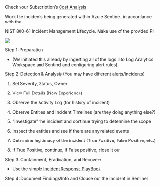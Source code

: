 Check your Subscription’s [Cost Analysis](https://portal.azure.com/#view/Microsoft_Azure_CostManagement/Menu/~/costanalysis/openedBy/AzurePortal)

  

Work the incidents being generated within Azure Sentinel, in accordance with the

NIST 800-61 Incident Management Lifecycle. Make use of the provided Pl

![](https://lh7-rt.googleusercontent.com/docsz/AD_4nXdnagqPuu211VsLh0NW_JobLol9rPUC4eH10nQ_woUjP9hmx65J1haLY47sEKUP9URBUgb8PFBCXtSiJolkuukwzlrvj3-YE7tQwAaKmwye1Zn2nfCcfRS7w0903Fi2K6ZJNJqztWHlskJlkZaRegFHeOG1?key=a-vOivSIyk126Mf0_1sl0g)

Step 1: Preparation

- (We initiated this already by ingesting all of the logs into Log Analytics Workspace and Sentinel and configuring alert rules)
    

  

Step 2: Detection & Analysis (You may have different alerts/incidents)

1. Set Severity, Status, Owner
    
2. View Full Details (New Experience)
    
3. Observe the Activity Log (for history of incident)
    
4. Observe Entities and Incident Timelines (are they doing anything else?)
    
5. “Investigate” the incident and continue trying to determine the scope
    
6. Inspect the entities and see if there are any related events
    
7. Determine legitimacy of the incident (True Positive, False Positive, etc.)
    
8. If True Positive, continue, if False positive, close it out
    

  

Step 3: Containment, Eradication, and Recovery

- Use the simple [Incident Response PlayBook](https://docs.google.com/document/d/1EQ5MzN95POLaRIMulYg3PIH3UGHtDNcGdkFvgOXyEXQ/edit#)
    

  

Step 4: Document Findings/Info and Clouse out the Incident in Sentinel